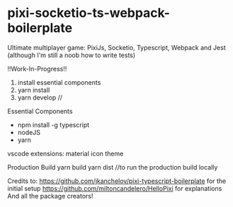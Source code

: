# pixi-socketio-ts-webpack-boilerplate

Ultimate multiplayer game: PixiJs, Socketio, Typescript, Webpack and Jest (although I'm still a noob how to write tests)

!!Work-In-Progress!!

1. install essential components
2. yarn install
3. yarn develop //

Essential Components

-  npm install -g typescript
-  nodeJS
-  yarn

vscode extensions:
material icon theme

Production Build
yarn build
yarn dist //to run the production build locally

Credits to:
https://github.com/jkanchelov/pixi-typescript-boilerplate for the initial setup
https://github.com/miltoncandelero/HelloPixi for explanations
And all the package creators!
